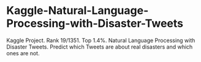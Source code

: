 # Kaggle-Natural-Language-Processing-with-Disaster-Tweets
Kaggle Project. Rank 19/1351. Top 1.4%. Natural Language Processing with Disaster Tweets. Predict which Tweets are about real disasters and which ones are not. 
